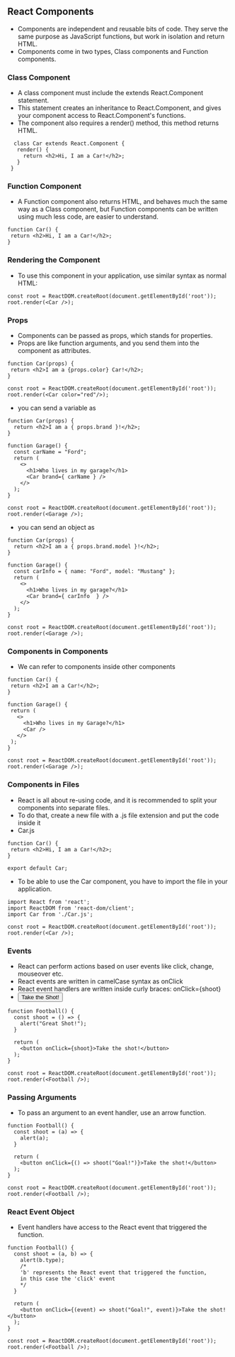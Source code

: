 ## React Components
- Components are independent and reusable bits of code. They serve the same purpose as JavaScript functions, but work in isolation and return HTML.
- Components come in two types, Class components and Function components.
### Class Component
- A class component must include the extends React.Component statement.
-  This statement creates an inheritance to React.Component, and gives your component access to React.Component's functions.
-  The component also requires a render() method, this method returns HTML.

 ```
   class Car extends React.Component {
    render() {
      return <h2>Hi, I am a Car!</h2>;
    }  
  }

```

### Function Component
- A Function component also returns HTML, and behaves much the same way as a Class component, but Function components can be written using much less code, are easier to understand.
 ```
function Car() {
  return <h2>Hi, I am a Car!</h2>;
}

```

### Rendering the Component
- To use this component in your application, use similar syntax as normal HTML: <Car />
 ```
const root = ReactDOM.createRoot(document.getElementById('root'));
root.render(<Car />);

```


### Props
- Components can be passed as props, which stands for properties.
- Props are like function arguments, and you send them into the component as attributes.
 ```
function Car(props) {
  return <h2>I am a {props.color} Car!</h2>;
}

const root = ReactDOM.createRoot(document.getElementById('root'));
root.render(<Car color="red"/>);

```

- you can send a variable as
```
function Car(props) {
  return <h2>I am a { props.brand }!</h2>;
}

function Garage() {
  const carName = "Ford";
  return (
    <>
      <h1>Who lives in my garage?</h1>
      <Car brand={ carName } />
    </>
  );
}

const root = ReactDOM.createRoot(document.getElementById('root'));
root.render(<Garage />);

```
- you can send an object as
```
function Car(props) {
  return <h2>I am a { props.brand.model }!</h2>;
}

function Garage() {
  const carInfo = { name: "Ford", model: "Mustang" };
  return (
    <>
      <h1>Who lives in my garage?</h1>
      <Car brand={ carInfo  } />
    </>
  );
}

const root = ReactDOM.createRoot(document.getElementById('root'));
root.render(<Garage />);

```

### Components in Components
- We can refer to components inside other components
 ```
function Car() {
  return <h2>I am a Car!</h2>;
}

function Garage() {
  return (
    <>
      <h1>Who lives in my Garage?</h1>
      <Car />
    </>
  );
}

const root = ReactDOM.createRoot(document.getElementById('root'));
root.render(<Garage />);

```
### Components in Files
- React is all about re-using code, and it is recommended to split your components into separate files.
- To do that, create a new file with a .js file extension and put the code inside it
- Car.js
 ```
function Car() {
  return <h2>Hi, I am a Car!</h2>;
}

export default Car;

```  
- To be able to use the Car component, you have to import the file in your application.
```
import React from 'react';
import ReactDOM from 'react-dom/client';
import Car from './Car.js';

const root = ReactDOM.createRoot(document.getElementById('root'));
root.render(<Car />);

```

### Events
-  React can perform actions based on user events like click, change, mouseover etc.
-  React events are written in camelCase syntax as onClick
-  React event handlers are written inside curly braces: onClick={shoot}
-  <button onClick={shoot}>Take the Shot!</button>
```
function Football() {
  const shoot = () => {
    alert("Great Shot!");
  }

  return (
    <button onClick={shoot}>Take the shot!</button>
  );
}

const root = ReactDOM.createRoot(document.getElementById('root'));
root.render(<Football />);

```
### Passing Arguments
- To pass an argument to an event handler, use an arrow function.
```
function Football() {
  const shoot = (a) => {
    alert(a);
  }

  return (
    <button onClick={() => shoot("Goal!")}>Take the shot!</button>
  );
}

const root = ReactDOM.createRoot(document.getElementById('root'));
root.render(<Football />);

```
### React Event Object
- Event handlers have access to the React event that triggered the function.
```
function Football() {
  const shoot = (a, b) => {
    alert(b.type);
    /*
    'b' represents the React event that triggered the function,
    in this case the 'click' event
    */
  }

  return (
    <button onClick={(event) => shoot("Goal!", event)}>Take the shot!</button>
  );
}

const root = ReactDOM.createRoot(document.getElementById('root'));
root.render(<Football />);

```
